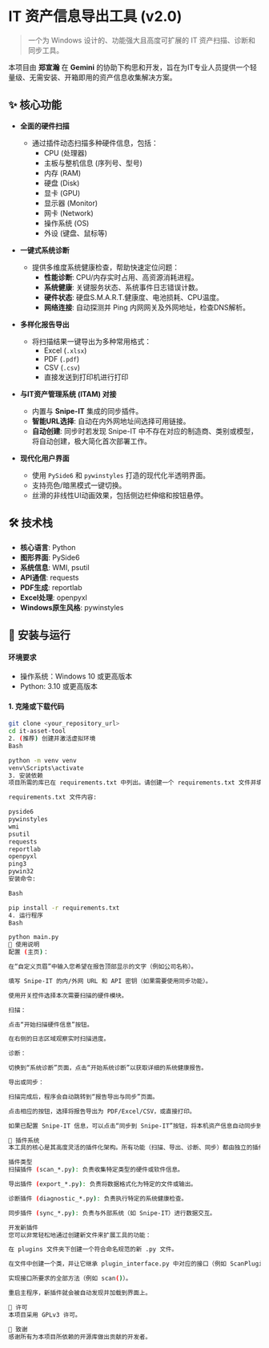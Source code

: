 # IT 资产信息导出工具 (v2.0)

> 一个为 Windows 设计的、功能强大且高度可扩展的 IT 资产扫描、诊断和同步工具。

本项目由 **郑宣瀚** 在 **Gemini** 的协助下构思和开发，旨在为IT专业人员提供一个轻量级、无需安装、开箱即用的资产信息收集解决方案。

## ✨ 核心功能

* **全面的硬件扫描**
    * 通过插件动态扫描多种硬件信息，包括：
        * CPU (处理器)
        * 主板与整机信息 (序列号、型号)
        * 内存 (RAM)
        * 硬盘 (Disk)
        * 显卡 (GPU)
        * 显示器 (Monitor)
        * 网卡 (Network)
        * 操作系统 (OS)
        * 外设 (键盘、鼠标等)

* **一键式系统诊断**
    * 提供多维度系统健康检查，帮助快速定位问题：
        * **性能诊断**: CPU/内存实时占用、高资源消耗进程。
        * **系统健康**: 关键服务状态、系统事件日志错误计数。
        * **硬件状态**: 硬盘S.M.A.R.T.健康度、电池损耗、CPU温度。
        * **网络连接**: 自动探测并 Ping 内网网关及外网地址，检查DNS解析。

* **多样化报告导出**
    * 将扫描结果一键导出为多种常用格式：
        * Excel (`.xlsx`)
        * PDF (`.pdf`)
        * CSV (`.csv`)
        * 直接发送到打印机进行打印

* **与IT资产管理系统 (ITAM) 对接**
    * 内置与 **Snipe-IT** 集成的同步插件。
    * **智能URL选择**: 自动在内外网地址间选择可用链接。
    * **自动创建**: 同步时若发现 Snipe-IT 中不存在对应的制造商、类别或模型，将自动创建，极大简化首次部署工作。

* **现代化用户界面**
    * 使用 `PySide6` 和 `pywinstyles` 打造的现代化半透明界面。
    * 支持亮色/暗黑模式一键切换。
    * 丝滑的非线性UI动画效果，包括侧边栏伸缩和按钮悬停。

## 🛠️ 技术栈

* **核心语言**: Python
* **图形界面**: PySide6
* **系统信息**: WMI, psutil
* **API通信**: requests
* **PDF生成**: reportlab
* **Excel处理**: openpyxl
* **Windows原生风格**: pywinstyles

## 🚀 安装与运行

#### 环境要求
* 操作系统：Windows 10 或更高版本
* Python: 3.10 或更高版本

#### 1. 克隆或下载代码
```bash
git clone <your_repository_url>
cd it-asset-tool
2. (推荐) 创建并激活虚拟环境
Bash

python -m venv venv
venv\Scripts\activate
3. 安装依赖
项目所需的库已在 requirements.txt 中列出。请创建一个 requirements.txt 文件并填入以下内容，然后执行安装命令。

requirements.txt 文件内容:

pyside6
pywinstyles
wmi
psutil
requests
reportlab
openpyxl
ping3
pywin32
安装命令:

Bash

pip install -r requirements.txt
4. 运行程序
Bash

python main.py
📖 使用说明
配置 (主页)：

在“自定义页眉”中输入您希望在报告顶部显示的文字（例如公司名称）。

填写 Snipe-IT 的内/外网 URL 和 API 密钥（如果需要使用同步功能）。

使用开关控件选择本次需要扫描的硬件模块。

扫描：

点击“开始扫描硬件信息”按钮。

在右侧的日志区域观察实时扫描进度。

诊断：

切换到“系统诊断”页面，点击“开始系统诊断”以获取详细的系统健康报告。

导出或同步：

扫描完成后，程序会自动跳转到“报告导出与同步”页面。

点击相应的按钮，选择将报告导出为 PDF/Excel/CSV，或直接打印。

如果已配置 Snipe-IT 信息，可以点击“同步到 Snipe-IT”按钮，将本机资产信息自动同步到服务器。

🧩 插件系统
本工具的核心是其高度灵活的插件化架构。所有功能（扫描、导出、诊断、同步）都由独立的插件实现。

插件类型
扫描插件 (scan_*.py): 负责收集特定类型的硬件或软件信息。

导出插件 (export_*.py): 负责将数据格式化为特定的文件或输出。

诊断插件 (diagnostic_*.py): 负责执行特定的系统健康检查。

同步插件 (sync_*.py): 负责与外部系统（如 Snipe-IT）进行数据交互。

开发新插件
您可以非常轻松地通过创建新文件来扩展工具的功能：

在 plugins 文件夹下创建一个符合命名规范的新 .py 文件。

在文件中创建一个类，并让它继承 plugin_interface.py 中对应的接口（例如 ScanPlugin）。

实现接口所要求的全部方法（例如 scan()）。

重启主程序，新插件就会被自动发现并加载到界面上。

📄 许可
本项目采用 GPLv3 许可。

🙏 致谢
感谢所有为本项目所依赖的开源库做出贡献的开发者。
